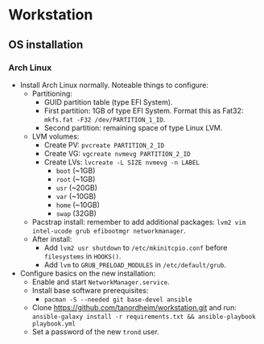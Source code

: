 # Workstation

## OS installation

### Arch Linux

- Install Arch Linux normally. Noteable things to configure:
  - Partitioning:
    - GUID partition table (type EFI System).
    - First partition: 1GB of type EFI System. Format this as Fat32: `mkfs.fat -F32 /dev/PARTITION_1_ID`.
    - Second partition: remaining space of type Linux LVM.
  - LVM volumes:
    - Create PV: `pvcreate PARTITION_2_ID`
    - Create VG: `vgcreate nvmevg PARTITION_2_ID`
    - Create LVs: `lvcreate -L SIZE nvmevg -n LABEL`
      - `boot` (~1GB)
      - `root` (~1GB)
      - `usr` (~20GB)
      - `var` (~10GB)
      - `home` (~10GB)
      - `swap` (32GB)
  - Pacstrap install: remember to add additional packages: `lvm2 vim intel-ucode grub efibootmgr networkmanager`.
  - After install:
    - Add `lvm2 usr shutdown` to `/etc/mkinitcpio.conf` before `filesystems` in `HOOKS()`.
    - Add `lvm` to `GRUB_PRELOAD_MODULES` in `/etc/default/grub`.
- Configure basics on the new installation:
  - Enable and start `NetworkManager.service`.
  - Install base software prerequisites:
    - `pacman -S --needed git base-devel ansible`
  - Clone https://github.com/tanordheim/workstation.git and run: `ansible-galaxy install -r requirements.txt && ansible-playbook playbook.yml`
  - Set a password of the new `trond` user.
